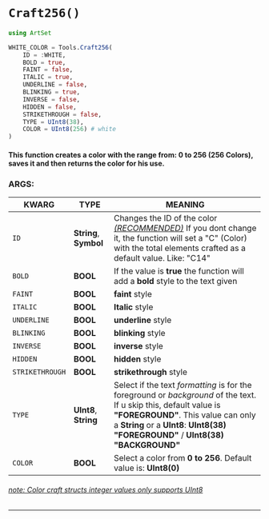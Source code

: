 # `Craft256()`

```julia
using ArtSet

WHITE_COLOR = Tools.Craft256(
    ID = :WHITE,
    BOLD = true,
    FAINT = false,
    ITALIC = true,
    UNDERLINE = false,
    BLINKING = true,
    INVERSE = false,
    HIDDEN = false,
    STRIKETHROUGH = false,
    TYPE = UInt8(38),
    COLOR = UInt8(256) # white
)
```

#### This function creates a color with the range from: 0 to 256 (256 Colors), saves it and then returns the color for his use.

### ARGS:

| KWARG              | TYPE     | MEANING  |
| ------------------ | -------- | -------- |
| `ID`               | **String**, **Symbol** | Changes the ID of the color <u>*(RECOMMENDED)*</u> If you dont change it, the function will set a "C" (Color) with the total elements crafted as a default value. Like: "C14" |
| `BOLD`             | **BOOL** | If the value is **true** the function will add a **bold** style to the text given
| `FAINT`            | **BOOL** | **faint** style
| `ITALIC`           | **BOOL** | **Italic** style
| `UNDERLINE`        | **BOOL** | **underline** style
| `BLINKING`         | **BOOL** | **blinking** style
| `INVERSE`          | **BOOL** | **inverse** style
| `HIDDEN`           | **BOOL** | **hidden** style
| `STRIKETHROUGH`    | **BOOL** | **strikethrough** style
| `TYPE`             | **UInt8**, **String** | Select if the text *formatting* is for the foreground or *background* of the text. If u skip this, default value is **"FOREGROUND"**. This value can only a **String** or a **UInt8**: **UInt8(38)** **"FOREGROUND"** / **UInt8(38)** **"BACKGROUND"**
| `COLOR`            | **BOOL** | Select a color from **0 to 256**. Default value is: **UInt8(0)**

###### <u>note: Color craft structs integer values only supports UInt8</u>
----